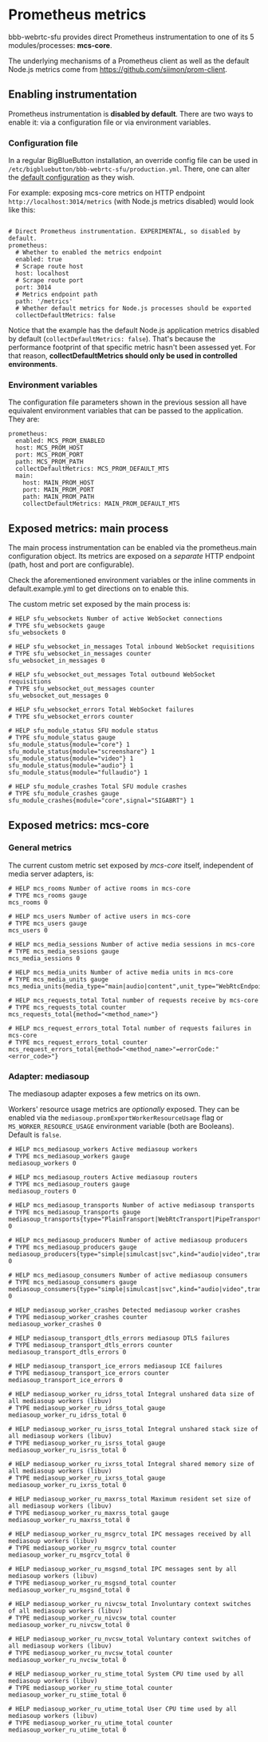  # Prometheus metrics

bbb-webrtc-sfu provides direct Prometheus instrumentation to one of its 5 modules/processes: **mcs-core**.

The underlying mechanisms of a Prometheus client as well as the default Node.js metrics come from https://github.com/siimon/prom-client.

## Enabling instrumentation

Prometheus instrumentation is **disabled by default**. There are two ways to enable it: via a configuration file or via environment variables.

### Configuration file

In a regular BigBlueButton installation, an override config file can be used in `/etc/bigbluebutton/bbb-webrtc-sfu/production.yml`. There, one can alter the [default configuration](https://github.com/bigbluebutton/bbb-webrtc-sfu/blob/5e5b91a9f77be8971069fe661570d9cb423a2bb5/config/default.example.yml#L216-L227) as they wish.

For example: exposing mcs-core metrics on HTTP endpoint `http://localhost:3014/metrics` (with Node.js metrics disabled) would look like this:

```

# Direct Prometheus instrumentation. EXPERIMENTAL, so disabled by default.
prometheus:
  # Whether to enabled the metrics endpoint
  enabled: true
  # Scrape route host
  host: localhost
  # Scrape route port
  port: 3014
  # Metrics endpoint path
  path: '/metrics'
  # Whether default metrics for Node.js processes should be exported
  collectDefaultMetrics: false

```

Notice that the example has the default Node.js application metrics disabled by default (`collectDefaultMetrics: false`). That's because the performance footprint of that specific metric hasn't been assessed yet. For that reason,   **collectDefaultMetrics should only be used in controlled environments**.

### Environment variables

The configuration file parameters shown in the previous session all have equivalent environment variables that can be passed to the application. They are:

```
prometheus:
  enabled: MCS_PROM_ENABLED
  host: MCS_PROM_HOST
  port: MCS_PROM_PORT
  path: MCS_PROM_PATH
  collectDefaultMetrics: MCS_PROM_DEFAULT_MTS
  main:
    host: MAIN_PROM_HOST
    port: MAIN_PROM_PORT
    path: MAIN_PROM_PATH
    collectDefaultMetrics: MAIN_PROM_DEFAULT_MTS
```

## Exposed metrics: main process

The main process instrumentation can be enabled via the prometheus.main configuration object. Its metrics are exposed on a *separate* HTTP endpoint (path, host and port are configurable).

Check the aforementioned environment variables or the inline comments in default.example.yml to get directions on to enable this.

The custom metric set exposed by the main process is:

```
# HELP sfu_websockets Number of active WebSocket connections
# TYPE sfu_websockets gauge
sfu_websockets 0

# HELP sfu_websocket_in_messages Total inbound WebSocket requisitions
# TYPE sfu_websocket_in_messages counter
sfu_websocket_in_messages 0

# HELP sfu_websocket_out_messages Total outbound WebSocket requisitions
# TYPE sfu_websocket_out_messages counter
sfu_websocket_out_messages 0

# HELP sfu_websocket_errors Total WebSocket failures
# TYPE sfu_websocket_errors counter

# HELP sfu_module_status SFU module status
# TYPE sfu_module_status gauge
sfu_module_status{module="core"} 1
sfu_module_status{module="screenshare"} 1
sfu_module_status{module="video"} 1
sfu_module_status{module="audio"} 1
sfu_module_status{module="fullaudio"} 1

# HELP sfu_module_crashes Total SFU module crashes
# TYPE sfu_module_crashes gauge
sfu_module_crashes{module="core",signal="SIGABRT"} 1
```

## Exposed metrics: mcs-core

### General metrics

The current custom metric set exposed by _mcs-core_ itself, independent of media server adapters, is:

```
# HELP mcs_rooms Number of active rooms in mcs-core
# TYPE mcs_rooms gauge
mcs_rooms 0

# HELP mcs_users Number of active users in mcs-core
# TYPE mcs_users gauge
mcs_users 0

# HELP mcs_media_sessions Number of active media sessions in mcs-core
# TYPE mcs_media_sessions gauge
mcs_media_sessions 0

# HELP mcs_media_units Number of active media units in mcs-core
# TYPE mcs_media_units gauge
mcs_media_units{media_type="main|audio|content",unit_type="WebRtcEndpoint|RtpEndpoint|RecorderEndpoint",direction="sendrecv|sendonly|recvonly"}

# HELP mcs_requests_total Total number of requests receive by mcs-core
# TYPE mcs_requests_total counter
mcs_requests_total{method="<method_name>"}

# HELP mcs_request_errors_total Total number of requests failures in mcs-core
# TYPE mcs_request_errors_total counter
mcs_request_errors_total{method="<method_name>"=errorCode:"<error_code>"}

```

### Adapter: mediasoup

The mediasoup adapter exposes a few metrics on its own.

Workers' resource usage metrics are _optionally_ exposed. They can be enabled via
the `mediasoup.promExportWorkerResourceUsage` flag or `MS_WORKER_RESOURCE_USAGE`
environment variable (both are Booleans). Default is `false`.

```
# HELP mcs_mediasoup_workers Active mediasoup workers
# TYPE mcs_mediasoup_workers gauge
mediasoup_workers 0

# HELP mcs_mediasoup_routers Active mediasoup routers
# TYPE mcs_mediasoup_routers gauge
mediasoup_routers 0

# HELP mcs_mediasoup_transports Number of active mediasoup transports
# TYPE mcs_mediasoup_transports gauge
mediasoup_transports{type="PlainTransport|WebRtcTransport|PipeTransport|DirectTransport"} 0

# HELP mcs_mediasoup_producers Number of active mediasoup producers
# TYPE mcs_mediasoup_producers gauge
mediasoup_producers{type="simple|simulcast|svc",kind="audio|video",transport_type="PlainTransport|WebRtcTransport|PipeTransport|DirectTransport"} 0

# HELP mcs_mediasoup_consumers Number of active mediasoup consumers
# TYPE mcs_mediasoup_consumers gauge
mediasoup_consumers{type="simple|simulcast|svc",kind="audio|video",transport_type="PlainTransport|WebRtcTransport|PipeTransport|DirectTransport"} 0

# HELP mediasoup_worker_crashes Detected mediasoup worker crashes
# TYPE mediasoup_worker_crashes counter
mediasoup_worker_crashes 0

# HELP mediasoup_transport_dtls_errors mediasoup DTLS failures
# TYPE mediasoup_transport_dtls_errors counter
mediasoup_transport_dtls_errors 0

# HELP mediasoup_transport_ice_errors mediasoup ICE failures
# TYPE mediasoup_transport_ice_errors counter
mediasoup_transport_ice_errors 0

# HELP mediasoup_worker_ru_idrss_total Integral unshared data size of all mediasoup workers (libuv)
# TYPE mediasoup_worker_ru_idrss_total gauge
mediasoup_worker_ru_idrss_total 0

# HELP mediasoup_worker_ru_isrss_total Integral unshared stack size of all mediasoup workers (libuv)
# TYPE mediasoup_worker_ru_isrss_total gauge
mediasoup_worker_ru_isrss_total 0

# HELP mediasoup_worker_ru_ixrss_total Integral shared memory size of all mediasoup workers (libuv)
# TYPE mediasoup_worker_ru_ixrss_total gauge
mediasoup_worker_ru_ixrss_total 0

# HELP mediasoup_worker_ru_maxrss_total Maximum resident set size of all mediasoup workers (libuv)
# TYPE mediasoup_worker_ru_maxrss_total gauge
mediasoup_worker_ru_maxrss_total 0

# HELP mediasoup_worker_ru_msgrcv_total IPC messages received by all mediasoup workers (libuv)
# TYPE mediasoup_worker_ru_msgrcv_total counter
mediasoup_worker_ru_msgrcv_total 0

# HELP mediasoup_worker_ru_msgsnd_total IPC messages sent by all mediasoup workers (libuv)
# TYPE mediasoup_worker_ru_msgsnd_total counter
mediasoup_worker_ru_msgsnd_total 0

# HELP mediasoup_worker_ru_nivcsw_total Involuntary context switches of all mediasoup workers (libuv)
# TYPE mediasoup_worker_ru_nivcsw_total counter
mediasoup_worker_ru_nivcsw_total 0

# HELP mediasoup_worker_ru_nvcsw_total Voluntary context switches of all mediasoup workers (libuv)
# TYPE mediasoup_worker_ru_nvcsw_total counter
mediasoup_worker_ru_nvcsw_total 0

# HELP mediasoup_worker_ru_stime_total System CPU time used by all mediasoup workers (libuv)
# TYPE mediasoup_worker_ru_stime_total counter
mediasoup_worker_ru_stime_total 0

# HELP mediasoup_worker_ru_utime_total User CPU time used by all mediasoup workers (libuv)
# TYPE mediasoup_worker_ru_utime_total counter
mediasoup_worker_ru_utime_total 0
```
